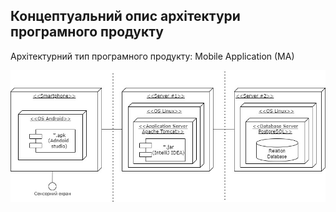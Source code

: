 ## Концептуальний опис архітектури програмного продукту

Архітектурний тип програмного продукту: Mobile Application (MA)

![image](https://github.com/oleksandrblazhko/ai204-tomchuk/blob/ai204-tomchuk_with_laboratory_work_4/1-SoftwareRequirements/1.5-SoftwareProjectPlanning/1.5.1-SoftwareArchitectConcept/DeploymentDiagram.jpg)
